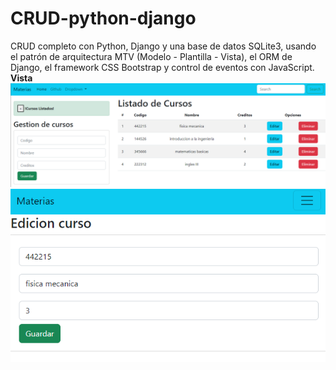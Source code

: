 # CRUD-python-django
CRUD completo con Python, Django y una base de datos SQLite3, usando el patrón de arquitectura MTV (Modelo - Plantilla - Vista), el ORM de Django, el framework CSS Bootstrap y control de eventos con JavaScript. <br>
<b>Vista<br>
![img](https://github.com/juliancape/CRUD-python-django/blob/main/vista1.png)
![img](https://github.com/juliancape/CRUD-python-django/blob/main/vista2.png)
